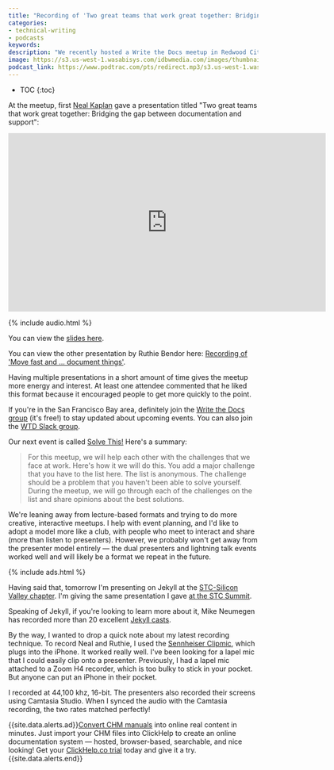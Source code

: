 ```yaml
---
title: "Recording of 'Two great teams that work great together: Bridging the gap between documentation and support,' by Neal Kaplan at Write the Docs"
categories:
- technical-writing
- podcasts
keywords:
description: "We recently hosted a Write the Docs meetup in Redwood City with a couple of excellent presenters. Below is the recording of Neal Kaplan's presentation. I also explain a bit about my new lapel mic and recording process."
image: https://s3.us-west-1.wasabisys.com/idbwmedia.com/images/thumbnails/writethedocsthumb.png
podcast_link: https://www.podtrac.com/pts/redirect.mp3/s3.us-west-1.wasabisys.com/idbwmedia.com/podcasts/nealdocssupportwtd.mp3
---
```


* TOC
{:toc}

At the meetup, first [Neal Kaplan](https://customersandcontent.com/) gave a presentation titled "Two great teams that work great together: Bridging the gap between documentation and support":

<iframe width="640" height="360" src="https://www.youtube.com/embed/1MtcHfK2M_I" frameborder="0" allowfullscreen></iframe>

{% include audio.html %}

You can view the [slides here](https://drive.google.com/file/d/0B3xsLrG4uDaJTEluZndtYk5PRU0/view?ts=573df386).

You can view the other presentation by Ruthie Bendor here: [Recording of 'Move fast and ... document things'](/2016/05/22/move-fast-and-document-things/).

Having multiple presentations in a short amount of time gives the meetup more energy and interest. At least one attendee commented that he liked this format because it encouraged people to get more quickly to the point.

If you're in the San Francisco Bay area, definitely join the [Write the Docs group](http://www.meetup.com/Write-the-Docs-SF/) (it's free!) to stay updated about upcoming events. You can also join the [WTD Slack group](http://slack.writethedocs.org/).

Our next event is called [Solve This!](http://www.meetup.com/Write-the-Docs-SF/events/231272920/) Here's a summary:

>For this meetup, we will help each other with the challenges that we face at work. Here's how it we will do this. You add a major challenge that you have to the list here.  The list is anonymous.  The challenge should be a problem that you haven't been able to solve yourself. During the meetup, we will go through each of the challenges on the list and share opinions about the best solutions.

We're leaning away from lecture-based formats and trying to do more creative, interactive meetups. I help with event planning, and I'd like to adopt a model more like a club, with people who meet to interact and share (more than listen to presenters). However, we probably won't get away from the presenter model entirely &mdash; the dual presenters and lightning talk events worked well and will likely be a format we repeat in the future.

{% include ads.html %}

Having said that, tomorrow I'm presenting on Jekyll at the [STC-Silicon Valley chapter](http://www.stc-siliconvalley.org/2016/05/02/may-23-2016-writing-tech-docs-like-a-hacker-with-jekyll/). I'm giving the same presentation I gave [at the STC Summit](/2016/05/17/slides-for-writing-tech-docs-like-hacker-with-jekyll/).

Speaking of Jekyll, if you're looking to learn more about it, Mike Neumegen has recorded more than 20 excellent [Jekyll casts](http://jekyll.tips/).

By the way, I wanted to drop a quick note about my latest recording technique. To record Neal and Ruthie, I used the [Sennheiser Clipmic](http://en-us.sennheiser.com/clipmic-digital-mobile-recording), which plugs into the iPhone. It worked really well. I've been looking for a lapel mic that I could easily clip onto a presenter. Previously, I had a lapel mic attached to a Zoom H4 recorder, which is too bulky to stick in your pocket. But anyone can put an iPhone in their pocket.

I recorded at 44,100 khz, 16-bit. The presenters also recorded their screens using Camtasia Studio. When I synced the audio with the Camtasia recording, the two rates matched perfectly!

{{site.data.alerts.ad}}<a rel="nofollow" href="https://clickhelp.com/online-software-documentation-tool/">Convert CHM manuals</a> into online real content in minutes. Just import your CHM files into ClickHelp to create an online documentation system &mdash; hosted, browser-based, searchable, and nice looking! Get your <a rel="nofollow" href="https://clickhelp.co/online-documentation-tool-free-trial/">ClickHelp.co trial</a> today and give it a try.{{site.data.alerts.end}}
